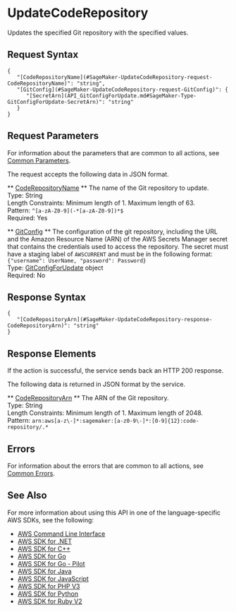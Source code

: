 # UpdateCodeRepository<a name="API_UpdateCodeRepository"></a>

Updates the specified Git repository with the specified values\.

## Request Syntax<a name="API_UpdateCodeRepository_RequestSyntax"></a>

```
{
   "[CodeRepositoryName](#SageMaker-UpdateCodeRepository-request-CodeRepositoryName)": "string",
   "[GitConfig](#SageMaker-UpdateCodeRepository-request-GitConfig)": { 
      "[SecretArn](API_GitConfigForUpdate.md#SageMaker-Type-GitConfigForUpdate-SecretArn)": "string"
   }
}
```

## Request Parameters<a name="API_UpdateCodeRepository_RequestParameters"></a>

For information about the parameters that are common to all actions, see [Common Parameters](CommonParameters.md)\.

The request accepts the following data in JSON format\.

 ** [CodeRepositoryName](#API_UpdateCodeRepository_RequestSyntax) **   <a name="SageMaker-UpdateCodeRepository-request-CodeRepositoryName"></a>
The name of the Git repository to update\.  
Type: String  
Length Constraints: Minimum length of 1\. Maximum length of 63\.  
Pattern: `^[a-zA-Z0-9](-*[a-zA-Z0-9])*$`   
Required: Yes

 ** [GitConfig](#API_UpdateCodeRepository_RequestSyntax) **   <a name="SageMaker-UpdateCodeRepository-request-GitConfig"></a>
The configuration of the git repository, including the URL and the Amazon Resource Name \(ARN\) of the AWS Secrets Manager secret that contains the credentials used to access the repository\. The secret must have a staging label of `AWSCURRENT` and must be in the following format:  
 `{"username": UserName, "password": Password}`   
Type: [GitConfigForUpdate](API_GitConfigForUpdate.md) object  
Required: No

## Response Syntax<a name="API_UpdateCodeRepository_ResponseSyntax"></a>

```
{
   "[CodeRepositoryArn](#SageMaker-UpdateCodeRepository-response-CodeRepositoryArn)": "string"
}
```

## Response Elements<a name="API_UpdateCodeRepository_ResponseElements"></a>

If the action is successful, the service sends back an HTTP 200 response\.

The following data is returned in JSON format by the service\.

 ** [CodeRepositoryArn](#API_UpdateCodeRepository_ResponseSyntax) **   <a name="SageMaker-UpdateCodeRepository-response-CodeRepositoryArn"></a>
The ARN of the Git repository\.  
Type: String  
Length Constraints: Minimum length of 1\. Maximum length of 2048\.  
Pattern: `arn:aws[a-z\-]*:sagemaker:[a-z0-9\-]*:[0-9]{12}:code-repository/.*` 

## Errors<a name="API_UpdateCodeRepository_Errors"></a>

For information about the errors that are common to all actions, see [Common Errors](CommonErrors.md)\.

## See Also<a name="API_UpdateCodeRepository_SeeAlso"></a>

For more information about using this API in one of the language\-specific AWS SDKs, see the following:
+  [AWS Command Line Interface](https://docs.aws.amazon.com/goto/aws-cli/sagemaker-2017-07-24/UpdateCodeRepository) 
+  [AWS SDK for \.NET](https://docs.aws.amazon.com/goto/DotNetSDKV3/sagemaker-2017-07-24/UpdateCodeRepository) 
+  [AWS SDK for C\+\+](https://docs.aws.amazon.com/goto/SdkForCpp/sagemaker-2017-07-24/UpdateCodeRepository) 
+  [AWS SDK for Go](https://docs.aws.amazon.com/goto/SdkForGoV1/sagemaker-2017-07-24/UpdateCodeRepository) 
+  [AWS SDK for Go \- Pilot](https://docs.aws.amazon.com/goto/SdkForGoPilot/sagemaker-2017-07-24/UpdateCodeRepository) 
+  [AWS SDK for Java](https://docs.aws.amazon.com/goto/SdkForJava/sagemaker-2017-07-24/UpdateCodeRepository) 
+  [AWS SDK for JavaScript](https://docs.aws.amazon.com/goto/AWSJavaScriptSDK/sagemaker-2017-07-24/UpdateCodeRepository) 
+  [AWS SDK for PHP V3](https://docs.aws.amazon.com/goto/SdkForPHPV3/sagemaker-2017-07-24/UpdateCodeRepository) 
+  [AWS SDK for Python](https://docs.aws.amazon.com/goto/boto3/sagemaker-2017-07-24/UpdateCodeRepository) 
+  [AWS SDK for Ruby V2](https://docs.aws.amazon.com/goto/SdkForRubyV2/sagemaker-2017-07-24/UpdateCodeRepository) 